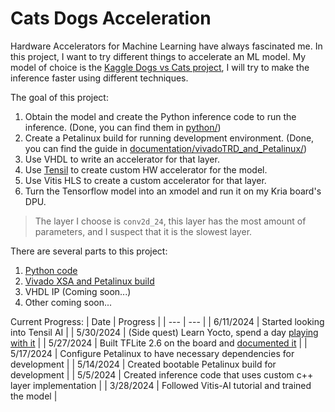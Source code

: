 # Cats Dogs Acceleration

Hardware Accelerators for Machine Learning have always fascinated me. In this project, I want to try different things to accelerate an ML model. My model of choice is the [Kaggle Dogs vs Cats project](https://www.kaggle.com/c/dogs-vs-cats/data), I will try to make the inference faster using different techniques.

The goal of this project:
1. Obtain the model and create the Python inference code to run the inference. (Done, you can find them in [python/](https://github.com/jona1115/cats_dogs_acceleration/tree/main/python))
2. Create a Petalinux build for running development environment. (Done, you can find the guide in [documentation/vivadoTRD_and_Petalinux/](https://github.com/jona1115/cats_dogs_acceleration/tree/main/documentations/vivadoTRD_and_Petalinux))
3. Use VHDL to write an accelerator for that layer.
4. Use [Tensil](https://www.tensil.ai/) to create custom HW accelerator for the model.
5. Use Vitis HLS to create a custom accelerator for that layer.
6. Turn the Tensorflow model into an xmodel and run it on my Kria board's DPU.

> The layer I choose is `conv2d_24`, this layer has the most amount of parameters, and I suspect that it is the slowest layer.

There are several parts to this project:
1. [Python code](https://github.com/jona1115/cats_dogs_acceleration/tree/main/python)
2. [Vivado XSA and Petalinux build](https://github.com/jona1115/cats_dogs_acceleration/blob/main/documentations/vivadoTRD_and_Petalinux/README.md)
3. VHDL IP (Coming soon...)
4. Other coming soon...

Current Progress:
| Date | Progress |
| --- | --- |
| 6/11/2024 | Started looking into Tensil AI |
| 5/30/2024 | (Side quest) Learn Yocto, spend a day [playing with it](https://github.com/jona1115/cats_dogs_acceleration/blob/main/documentations/yocto_fun/README.md) |
| 5/27/2024 | Built TFLite 2.6 on the board and [documented it](https://github.com/jona1115/cats_dogs_acceleration/blob/main/documentations/tflite_c_on_kria/README.md) |
| 5/17/2024 | Configure Petalinux to have necessary dependencies for development |
| 5/14/2024 | Created bootable Petalinux build for development |
| 5/5/2024 | Created inference code that uses custom c++ layer implementation |
| 3/28/2024 | Followed Vitis-AI tutorial and trained the model |
